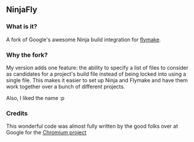 ## NinjaFly

### What is it?

A fork of Google's awesome Ninja build integration for [flymake][1].

### Why the fork?

My version adds one feature: the ability to specify a list of files to consider as candidates for a project's build file instead of being locked into using a single file.  This makes it easier to set up Ninja and Flymake and have them work together over a bunch of different projects.

Also, I liked the name :p

### Credits

This wonderful code was almost fully written by the good folks over at Google for the [Chromium project][2]

[1]: http://www.emacswiki.org/emacs/FlyMake
[2]: http://src.chromium.org/svn/trunk/src/tools/emacs/flymake-chromium.el
